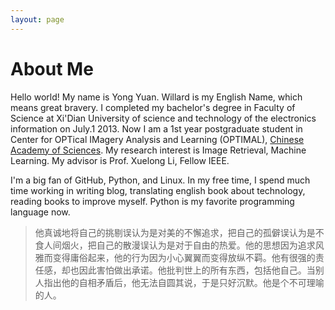 ```yaml
---
layout: page
---
```


# About Me

<!-- <img src="/images/jasonansel2.png"  class="floatpic"> -->
Hello world! My name is Yong Yuan. Willard is my English Name, which means great bravery. I completed my bachelor's degree in Faculty of Science at Xi'Dian University of science and technology of the electronics information on July.1 2013. Now I am a 1st year postgraduate student in Center for OPTical IMagery Analysis and Learning (OPTIMAL), [Chinese Academy of Sciences]. My research interest is Image Retrieval, Machine Learning. My advisor is Prof. Xuelong Li, Fellow IEEE. 

I'm a big fan of GitHub, Python, and Linux. In my free time, I spend much time working in writing blog, translating english book about technology, reading books to improve myself. Python is my favorite programming language now.

>他真诚地将自己的挑剔误认为是对美的不懈追求，把自己的孤僻误认为是不食人间烟火，把自己的散漫误认为是对于自由的热爱。他的思想因为追求风雅而变得庸俗起来，他的行为因为小心翼翼而变得放纵不羁。他有很强的责任感，却也因此害怕做出承诺。他批判世上的所有东西，包括他自己。当别人指出他的自相矛盾后，他无法自圆其说，于是只好沉默。他是个不可理喻的人。



[Chinese Academy of Sciences]:http://english.cas.cn

